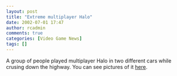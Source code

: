 ```yaml
---
layout: post
title: "Extreme multiplayer Halo"
date: 2002-07-01 17:47
author: rcadmin
comments: true
categories: [Video Game News]
tags: []
---
```

A group of people played multiplayer Halo in two different cars while crusing down the highway. You can see pictures of it <a href=http://halo.bungie.org/misc/nsomnia.highspeed.html>here</a>.

